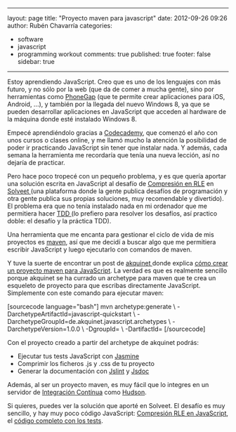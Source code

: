 
---
layout: page
title: "Proyecto maven para javascript"
date: 2012-09-26 09:26
author: Rubén Chavarría
categories: 
- software
- javascript
- programming workout
comments: true
published: true
footer: false
sidebar: true
---

Estoy aprendiendo JavaScript. Creo que es uno de los lenguajes con más futuro, y no sólo por la web (que da de comer a mucha gente), sino por herramientas como <a href="http://phonegap.com/">PhoneGap</a> (que te permite crear aplicaciones para iOS, Android, ...), y también por la llegada del nuevo Windows 8, ya que se pueden desarrollar aplicaciones en JavaScript que acceden al hardware de la máquina donde esté instalado Windows 8.

Empecé aprendiéndolo gracias a <a href="http://www.codecademy.com/">Codecademy</a>, que comenzó el año con unos cursos o clases online, y me llamó mucho la atención la posibilidad de poder ir practicando JavaScript sin tener que instalar nada. Y además, cada semana la herramienta me recordaría que tenía una nueva lección, así no dejaría de practicar.

<!-- more -->

Pero hace poco tropecé con un pequeño problema, y es que quería aportar una solución escrita en JavaScript al desafío de <a href="http://www.solveet.com/exercises/Compresion-RLE/35">Compresión en RLE</a> en <a href="http://www.solveet.com/">Solveet </a>(una plataforma donde la gente publica desafíos de programación y otra gente publica sus propias soluciones, muy recomendable y divertido). El problema era que no tenía instalado nada en mi ordenador que me permitiera hacer <a href="http://es.wikipedia.org/wiki/Desarrollo_guiado_por_pruebas">TDD </a>(lo prefiero para resolver los desafíos, así practico doble: el desafío y la práctica TDD).

Una herramienta que me encanta para gestionar el ciclo de vida de mis proyectos es <a href="maven.apache.org">maven</a>, así que me decidí a buscar algo que me permitiera escribir JavaScript y luego ejecutarlo con comandos de maven.

Y tuve la suerte de encontrar un post de <a href="http://blog.akquinet.de/">akquinet </a>donde explica <a href="http://blog.akquinet.de/2011/02/11/mavenizing-javascript-projects/">cómo crear un proyecto maven para JavaScript</a>. La verdad es que es realmente sencillo porque akquinet se ha currado un archetype para maven que te crea un esqueleto de proyecto para que escribas directamente JavaScript. Simplemente con este comando para ejecutar maven:

[sourcecode language="bash"]
mvn archetype:generate \ 
  -DarchetypeArtifactId=javascript-quickstart \ 
  -DarchetypeGroupId=de.akquinet.javascript.archetypes \ 
  -DarchetypeVersion=1.0.0 \ 
  -DgroupId=<enter your groupId> \ 
  -DartifactId=<enter your artifactId>
[/sourcecode]

Con el proyecto creado a partir del archetype de akquinet podrás:
<ul>
	<li>Ejecutar tus tests JavaScript con <a href="http://pivotal.github.com/jasmine/">Jasmine</a></li>
	<li>Comprimir los ficheros .js y .css de tu proyecto</li>
	<li>Generar la documentación con <a href="www.jslint.com/">Jslint</a> y <a href="http://code.google.com/p/jsdoc-toolkit/">Jsdoc</a></li>
</ul>
Además, al ser un proyecto maven, es muy fácil que lo integres en un servidor de <a href="http://es.wikipedia.org/wiki/Integraci%C3%B3n_continua">Integración Contínua</a> como <a href="http://hudson.dev.java.net/">Hudson</a>.

Si quieres, puedes ver la solución que aporté en Solveet. El desafío es muy sencillo, y hay muy poco código JavaScript: <a href="http://www.solveet.com/exercises/Compresion-RLE/35/solution-846">Compresión RLE en JavaScript</a>, el <a href="https://github.com/rchavarria/solveet-problems/tree/master/rle-compression-javascript">código completo con los tests</a>.